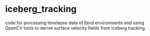 # iceberg_tracking
code for processing timelapse data of fjord environments and using OpenCV tools to derive surface velocity fields from iceberg tracking
